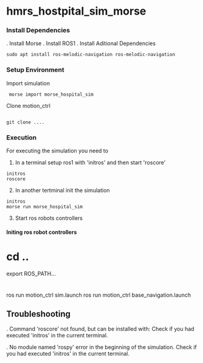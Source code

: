 # hmrs_hostpital_sim_morse

### Install Dependencies

. Install Morse
. Install ROS1
. Install Aditional Dependencies

```console
sudo apt install ros-melodic-navigation ros-melodic-navigation 
```

### Setup Environment
Import simulation 
```console
 morse import morse_hospital_sim

```

Clone motion_ctrl

```console

git clone ....

```

### Execution
For executing the simulation you need to 
1. In a terminal setup ros1 with 'initros' and then start 'roscore'
```console
initros
roscore

```

2. In another tertminal init the simulation
```console
initros
morse run morse_hospital_sim
```
3. Start ros robots controllers

#### Initing ros robot controllers
 # cd .. 
 export ROS_PATH...
 # 
 ros run motion_ctrl sim.launch 
 ros run motion_ctrl base_navigation.launch 


## Troubleshooting
. Command 'roscore' not found, but can be installed with:
  Check if you had executed 'initros' in the current terminal.

. No module named 'rospy' error in the beginning of the simulation.
  Check if you had executed 'initros' in the current terminal.
